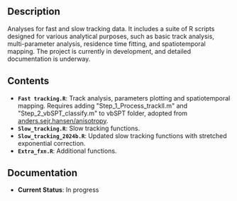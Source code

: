 ## Description
Analyses for fast and slow tracking data. It includes a suite of R scripts designed for various analytical purposes, such as basic track analysis, multi-parameter analysis, residence time fitting, and spatiotemporal mapping. The project is currently in development, and detailed documentation is underway.

## Contents

- **`Fast tracking.R`**: Track analysis, parameters plotting and spatiotemporal mapping. Requires adding "Step_1_Process_trackll.m" and "Step_2_vbSPT_classify.m" to vbSPT folder, adopted from [anders.sejr.hansen/anisotropy](https://gitlab.com/anders.sejr.hansen/anisotropy).
- **`Slow_tracking.R`**: Slow tracking functions.
- **`Slow_tracking_2024b.R`**: Updated slow tracking functions with stretched exponential correction.
- **`Extra_fxn.R`**: Additional functions.

## Documentation
- **Current Status**: In progress
